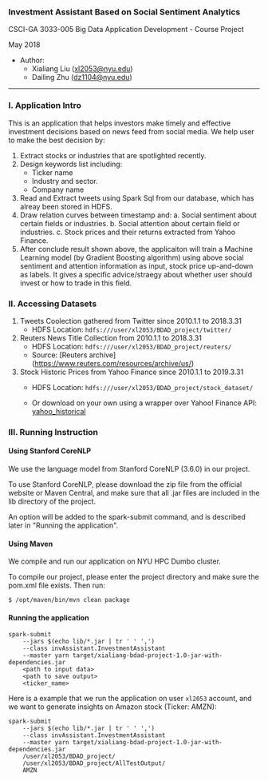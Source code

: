 ### Investment Assistant Based on Social Sentiment Analytics

CSCI-GA 3033-005 Big Data Application Development - Course Project

May 2018

- Author:
	- Xialiang Liu (xl2053@nyu.edu)
	- Dailing Zhu (dz1104@nyu.edu)

---
### I. Application Intro
This is an application that helps investors make timely and effective investment decisions based on news feed from social media. We help user to make the best decision by:

1. Extract stocks or industries that are spotlighted recently.
2. Design keywords list including:
	- Ticker name
	- Industry and sector.
	- Company name
3. Read and Extract tweets using Spark Sql from our database, which has alreay been stored in HDFS.
4. Draw relation curves between timestamp and:
	a. Social sentiment about certain fields or industries.
	b. Social attention about certain field or industries.
	c. Stock prices and their returns extracted from Yahoo Finance.
5. After conclude result shown above, the applicaiton will train a Machine Learning model (by Gradient Boosting algorithm) using above social sentiment and attention information as input, stock price up-and-down as labels. It gives a specific advice/straegy about whether user should invest or how to trade in this field.

### II. Accessing Datasets 
1. Tweets Coolection gathered from Twitter since 2010.1.1 to 2018.3.31
	- HDFS Location: `hdfs:///user/xl2053/BDAD_project/twitter/`
2. Reuters News Title Collection from 2010.1.1 to 2018.3.31
	- HDFS Location: `hdfs:///user/xl2053/BDAD_project/reuters/`
	- Source: [Reuters archive] (https://www.reuters.com/resources/archive/us/)
3. Stock Historic Prices from Yahoo Finance since 2010.1.1 to 2019.3.31
	- HDFS Location: `hdfs:///user/xl2053/BDAD_project/stock_dataset/`
	
	- Or download on your own using a wrapper over Yahoo! Finance API: [yahoo_historical](https://github.com/AndrewRPorter/yahoo-historical)


### III. Running Instruction

#### Using Stanford CoreNLP
We use the language model from Stanford CoreNLP (3.6.0) in our project. 

To use Stanford CoreNLP, please download the zip file from the official website or Maven Central, and make sure that all .jar files are included in the lib directory of the project. 

An option will be added to the spark-submit command, and is described later in "Running the application".

#### Using Maven
We compile and run our application on NYU HPC Dumbo cluster.

To compile our project, please enter the project directory and make sure the pom.xml file exists. Then run:
```
$ /opt/maven/bin/mvn clean package
```
#### Running the application
```
spark-submit 
	--jars $(echo lib/*.jar | tr ' ' ',') 
	--class invAssistant.InvestmentAssistant 
	--master yarn target/xialiang-bdad-project-1.0-jar-with-dependencies.jar 
	<path to input data>
	<path to save output>
	<ticker_name>
```

Here is a example that we run the application on user `xl2053` account, and we want to generate insights on Amazon stock (Ticker: AMZN):

```
spark-submit 
	--jars $(echo lib/*.jar | tr ' ' ',') 
	--class invAssistant.InvestmentAssistant 
	--master yarn target/xialiang-bdad-project-1.0-jar-with-dependencies.jar 
	/user/xl2053/BDAD_project/ 
	/user/xl2053/BDAD_project/AllTestOutput/ 
	AMZN
```
